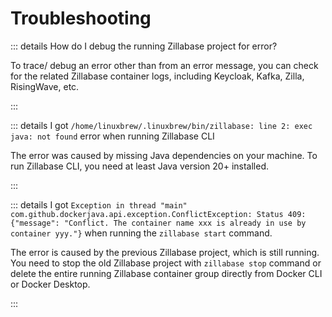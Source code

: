# Troubleshooting

::: details How do I debug the running Zillabase project for error?

To trace/ debug an error other than from an error message, you can check for the related Zillabase container logs, including Keycloak, Kafka, Zilla, RisingWave, etc.

:::

::: details I got `/home/linuxbrew/.linuxbrew/bin/zillabase: line 2: exec java: not found` error when running Zillabase CLI

The error was caused by missing Java dependencies on your machine. To run Zillabase CLI, you need at least Java version 20+ installed.

:::

::: details I got `Exception in thread "main" com.github.dockerjava.api.exception.ConflictException: Status 409: {"message": "Conflict. The container name xxx is already in use by container yyy."}` when running the `zillabase start` command.

The error is caused by the previous Zillabase project, which is still running. You need to stop the old Zillabase project with `zillabase stop` command or delete the entire running Zillabase container group directly from Docker CLI or Docker Desktop.

:::
